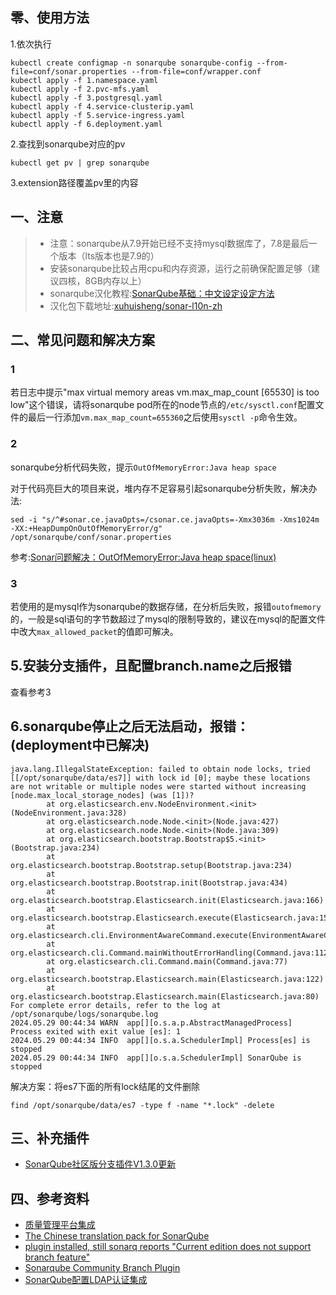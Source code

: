## 零、使用方法
1.依次执行
```
kubectl create configmap -n sonarqube sonarqube-config --from-file=conf/sonar.properties --from-file=conf/wrapper.conf
kubectl apply -f 1.namespace.yaml
kubectl apply -f 2.pvc-mfs.yaml
kubectl apply -f 3.postgresql.yaml
kubectl apply -f 4.service-clusterip.yaml
kubectl apply -f 5.service-ingress.yaml
kubectl apply -f 6.deployment.yaml
```
2.查找到sonarqube对应的pv
```
kubectl get pv | grep sonarqube
```

3.extension路径覆盖pv里的内容


## 一、注意
 > - 注意：sonarqube从7.9开始已经不支持mysql数据库了，7.8是最后一个版本（lts版本也是7.9的）
 > - 安装sonarqube比较占用cpu和内存资源，运行之前确保配置足够（建议四核，8GB内存以上）
 > - sonarqube汉化教程:[SonarQube基础：中文设定设定方法](https://blog.csdn.net/liumiaocn/article/details/103043922)
 > - 汉化包下载地址:[xuhuisheng/sonar-l10n-zh](https://github.com/xuhuisheng/sonar-l10n-zh/releases/)

## 二、常见问题和解决方案
### 1
若日志中提示"max virtual memory areas vm.max_map_count [65530] is too low"这个错误，请将sonarqube pod所在的node节点的`/etc/sysctl.conf`配置文件的最后一行添加`vm.max_map_count=655360`之后使用`sysctl -p`命令生效。


### 2
sonarqube分析代码失败，提示`OutOfMemoryError:Java heap space`

对于代码亮巨大的项目来说，堆内存不足容易引起sonarqube分析失败，解决办法:

```
sed -i "s/^#sonar.ce.javaOpts=/csonar.ce.javaOpts=-Xmx3036m -Xms1024m -XX:+HeapDumpOnOutOfMemoryError/g" /opt/sonarqube/conf/sonar.properties
```

参考:[Sonar问题解决：OutOfMemoryError:Java heap space(linux)](https://zhuanlan.zhihu.com/p/128500015)

### 3
若使用的是mysql作为sonarqube的数据存储，在分析后失败，报错`outofmemory`的，一般是sql语句的字节数超过了mysql的限制导致的，建议在mysql的配置文件中改大`max_allowed_packet`的值即可解决。

## 5.安装分支插件，且配置branch.name之后报错
查看参考3

## 6.sonarqube停止之后无法启动，报错：(deployment中已解决)
```
java.lang.IllegalStateException: failed to obtain node locks, tried [[/opt/sonarqube/data/es7]] with lock id [0]; maybe these locations are not writable or multiple nodes were started without increasing [node.max_local_storage_nodes] (was [1])?
        at org.elasticsearch.env.NodeEnvironment.<init>(NodeEnvironment.java:328)
        at org.elasticsearch.node.Node.<init>(Node.java:427)
        at org.elasticsearch.node.Node.<init>(Node.java:309)
        at org.elasticsearch.bootstrap.Bootstrap$5.<init>(Bootstrap.java:234)
        at org.elasticsearch.bootstrap.Bootstrap.setup(Bootstrap.java:234)
        at org.elasticsearch.bootstrap.Bootstrap.init(Bootstrap.java:434)
        at org.elasticsearch.bootstrap.Elasticsearch.init(Elasticsearch.java:166)
        at org.elasticsearch.bootstrap.Elasticsearch.execute(Elasticsearch.java:157)
        at org.elasticsearch.cli.EnvironmentAwareCommand.execute(EnvironmentAwareCommand.java:77)
        at org.elasticsearch.cli.Command.mainWithoutErrorHandling(Command.java:112)
        at org.elasticsearch.cli.Command.main(Command.java:77)
        at org.elasticsearch.bootstrap.Elasticsearch.main(Elasticsearch.java:122)
        at org.elasticsearch.bootstrap.Elasticsearch.main(Elasticsearch.java:80)
For complete error details, refer to the log at /opt/sonarqube/logs/sonarqube.log
2024.05.29 00:44:34 WARN  app[][o.s.a.p.AbstractManagedProcess] Process exited with exit value [es]: 1
2024.05.29 00:44:34 INFO  app[][o.s.a.SchedulerImpl] Process[es] is stopped
2024.05.29 00:44:34 INFO  app[][o.s.a.SchedulerImpl] SonarQube is stopped
```

解决方案：将es7下面的所有lock结尾的文件删除
```
find /opt/sonarqube/data/es7 -type f -name "*.lock" -delete
```


## 三、补充插件

- [SonarQube社区版分支插件V1.3.0更新](https://cloud.tencent.com/developer/article/1624836)

## 四、参考资料
- [质量管理平台集成](http://docs.idevops.site/jenkins/pipelineintegrated/chapter04/)
- [The Chinese translation pack for SonarQube](https://github.com/xuhuisheng/sonar-l10n-zh)
- [plugin installed, still sonarq reports "Current edition does not support branch feature"](https://github.com/mc1arke/sonarqube-community-branch-plugin/issues/663)
- [Sonarqube Community Branch Plugin](https://github.com/mc1arke/sonarqube-community-branch-plugin)
- [SonarQube配置LDAP认证集成](https://www.cnblogs.com/mascot1/p/9963594.html)
